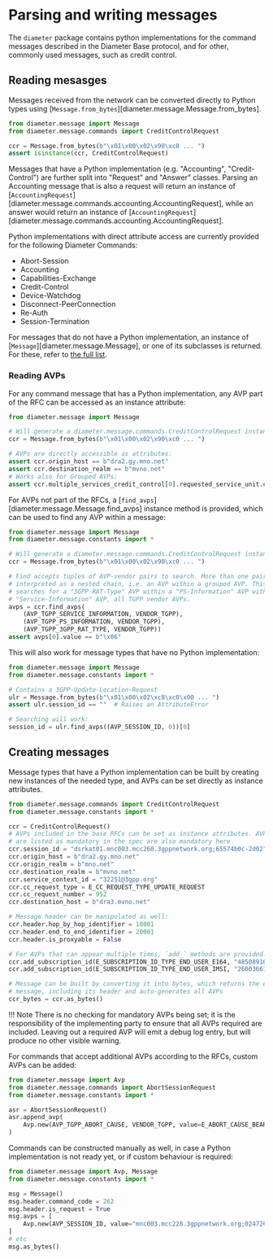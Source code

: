 # Parsing and writing messages

The `diameter` package contains python implementations for the command messages
described in the Diameter Base protocol, and for other, commonly used messages,
such as credit control.


## Reading mesasges

Messages received from the network can be converted directly to Python types 
using [`Message.from_bytes`][diameter.message.Message.from_bytes].

```python
from diameter.message import Message
from diameter.message.commands import CreditControlRequest

ccr = Message.from_bytes(b"\x01\x00\x02\x90\xc0 ... ")
assert isinstance(ccr, CreditControlRequest)
```

Messages that have a Python implementation (e.g. "Accounting", "Credit-Control")
are further split into "Request" and "Answer" classes. Parsing an Accounting
message that is also a request will return an instance of 
[`AccountingRequest`][diameter.message.commands.accounting.AccountingRequest],
while an answer would return an instance of 
[`AccountingRequest`][diameter.message.commands.accounting.AccountingRequest].

Python implementations with direct attribute access are currently provided for 
the following Diameter Commands:

 * Abort-Session
 * Accounting
 * Capabilities-Exchange
 * Credit-Control
 * Device-Watchdog
 * Disconnect-PeerConnection
 * Re-Auth
 * Session-Termination

For messages that do not have a Python implementation, an instance of 
[`Message`][diameter.message.Message], or one of its subclasses is returned. 
For these, refer to [the full list](../api/commands/other_commands.md).


### Reading AVPs

For any command message that has a Python implementation, any AVP part of the 
RFC can be accessed as an instance attribute:

```python
from diameter.message import Message

# Will generate a diameter.message.commands.CreditControlRequest instance
ccr = Message.from_bytes(b"\x01\x00\x02\x90\xc0 ... ")

# AVPs are directly accessible as attributes:
assert ccr.origin_host == b"dra2.gy.mno.net"
assert ccr.destination_realm == b"mvno.net"
# Works also for Grouped AVPs:
assert ccr.multiple_services_credit_control[0].requested_service_unit.cc_total_octets == 0
```

For AVPs not part of the RFCs, a [`find_avps`][diameter.message.Message.find_avps] 
instance method is provided, which can be used to find any AVP within a message:

```python
from diameter.message import Message
from diameter.message.constants import *

# Will generate a diameter.message.commands.CreditControlRequest instance
ccr = Message.from_bytes(b"\x01\x00\x02\x90\xc0 ... ")

# Find accepts tuples of AVP-vendor pairs to search. More than one pair is 
# interpreted as a nested chain, i.e. an AVP within a grouped AVP. This chain 
# searches for a "3GPP-RAT-Type" AVP within a "PS-Information" AVP within a 
# "Service-Information" AVP, all TGPP vendor AVPs. 
avps = ccr.find_avps(
    (AVP_TGPP_SERVICE_INFORMATION, VENDOR_TGPP), 
    (AVP_TGPP_PS_INFORMATION, VENDOR_TGPP),
    (AVP_TGPP_3GPP_RAT_TYPE, VENDOR_TGPP))
assert avps[0].value == b"\x06"
```

This will also work for message types that have no Python implementation:

```python
from diameter.message import Message
from diameter.message.constants import *

# Contains a 3GPP-Update-Location-Request
ulr = Message.from_bytes(b"\x01\x00\x02\xc8\xc0\x00 ... ")
assert ulr.session_id == ""  # Raises an AttributeError

# Searching will work:
session_id = ulr.find_avps((AVP_SESSION_ID, 0))[0]
```


## Creating messages

Message types that have a Python implementation can be built by creating new 
instances of the needed type, and AVPs can be set directly as instance 
attributes.

```python
from diameter.message.commands import CreditControlRequest
from diameter.message.constants import *

ccr = CreditControlRequest()
# AVPs included in the base RFCs can be set as instance attributes. AVPs that 
# are listed as mandatory in the spec are also mandatory here
ccr.session_id = "dsrkat01.mnc003.mcc260.3gppnetwork.org;65574b0c-2d02"
ccr.origin_host = b"dra2.gy.mno.net"
ccr.origin_realm = b"mno.net"
ccr.destination_realm = b"mvno.net"
ccr.service_context_id = "32251@3gpp.org"
ccr.cc_request_type = E_CC_REQUEST_TYPE_UPDATE_REQUEST
ccr.cc_request_number = 952
ccr.destination_host = b"dra3.mvno.net"

# Message header can be manipulated as well:
ccr.header.hop_by_hop_identifier = 10001
ccr.header.end_to_end_identifier = 20001
ccr.header.is_proxyable = False

# For AVPs that can appear multiple times, `add_` methods are provided:
ccr.add_subscription_id(E_SUBSCRIPTION_ID_TYPE_END_USER_E164, "485089163847")
ccr.add_subscription_id(E_SUBSCRIPTION_ID_TYPE_END_USER_IMSI, "260036619905065")

# Message can be built by converting it into bytes, which returns the entire
# message, including its header and auto-generates all AVPs
ccr_bytes = ccr.as_bytes()
```

!!! Note
    There is no checking for mandatory AVPs being set; it is the responsibility
    of the implementing party to ensure that all AVPs required are included.
    Leaving out a required AVP will emit a debug log entry, but will produce no
    other visible warning.

For commands that accept additional AVPs according to the RFCs, custom AVPs can
be added:

```python
from diameter.message import Avp
from diameter.message.commands import AbortSessionRequest
from diameter.message.constants import *

asr = AbortSessionRequest()
asr.append_avp(
    Avp.new(AVP_TGPP_ABORT_CAUSE, VENDOR_TGPP, value=E_ABORT_CAUSE_BEARER_RELEASED)
)
```

Commands can be constructed manually as well, in case a Python implementation is
not ready yet, or if custom behaviour is required:

```python
from diameter.message import Avp, Message
from diameter.message.constants import *

msg = Message()
msg.header.command_code = 262
msg.header.is_request = True
msg.avps = [
    Avp.new(AVP_SESSION_ID, value="mnc003.mcc228.3gppnetwork.org;02472683")
]
# etc
msg.as_bytes()
```